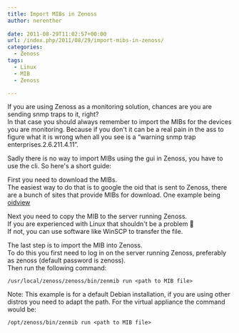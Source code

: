 ```yaml
---
title: Import MIBs in Zenoss
author: nerenther
 
date: 2011-08-29T11:02:57+00:00
url: /index.php/2011/08/29/import-mibs-in-zenoss/
categories:
  - Zenoss
tags:
  - Linux
  - MIB
  - Zenoss

---
```

If you are using Zenoss as a monitoring solution, chances are you are sending snmp traps to it, right?  
In that case you should always remember to import the MIBs for the devices you are monitoring. Because if you don't it can be a real pain in the ass to figure what it is wrong when all you see is a &#8220;warning snmp trap enterprises.2.6.211.4.11&#8221;.

Sadly there is no way to import MIBs using the gui in Zenoss, you have to use the cli. So here's a short guide:

First you need to download the MIBs.  
The easiest way to do that is to google the oid that is sent to Zenoss, there are a bunch of sites that provide MIBs for download. One example being [oidview][1]

Next you need to copy the MIB to the server running Zenoss.  
If you are experienced with Linux that shouldn't be a problem 🙂  
If not, you can use software like WinSCP to transfer the file.

The last step is to import the MIB into Zenoss.  
To do this you first need to log in on the server running Zenoss, preferably as zenoss (default password is zenoss).  
Then run the following command:

 ```
 /usr/local/zenoss/zenoss/bin/zenmib run <path to MIB file> 
 ```

Note: This example is for a default Debian installation, if you are using other distros you need to adapt the path. For the virtual appliance the command would be:

 ```
 /opt/zenoss/bin/zenmib run <path to MIB file> 
 ```

 [1]: http://www.oidview.com/mibs/detail.html